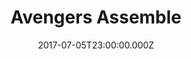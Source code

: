 ---
title: "Avengers Assemble"
year: 2012
date: 2017-07-05T23:00:00.000Z
permalink: /almanac/movies/2017-07-06-avengers-assemble/index.html
rating: 3
tmdbid: 24428
---